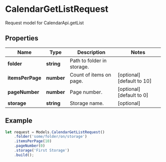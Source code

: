 # CalendarGetListRequest

Request model for CalendarApi.getList

## Properties

Name | Type | Description | Notes
---- | ---- | ----------- | -----
**folder** | **string**| Path to folder in storage. |
**itemsPerPage** | **number**| Count of items on page. | [optional] [default to 10]
**pageNumber** | **number**| Page number. | [optional] [default to 0]
**storage** | **string**| Storage name. | [optional]

## Example
```typescript
let request = Models.CalendarGetListRequest()
    .folder('some/folder/on/storage')
    .itemsPerPage(10)
    .pageNumber(0)
    .storage('First Storage')
    .build();
```

